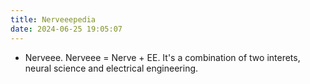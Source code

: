```yaml
---
title: Nerveeepedia
date: 2024-06-25 19:05:07
---
```


- Nerveee. Nerveee = Nerve + EE. It's a combination of two interets, neural science and electrical engineering. 

